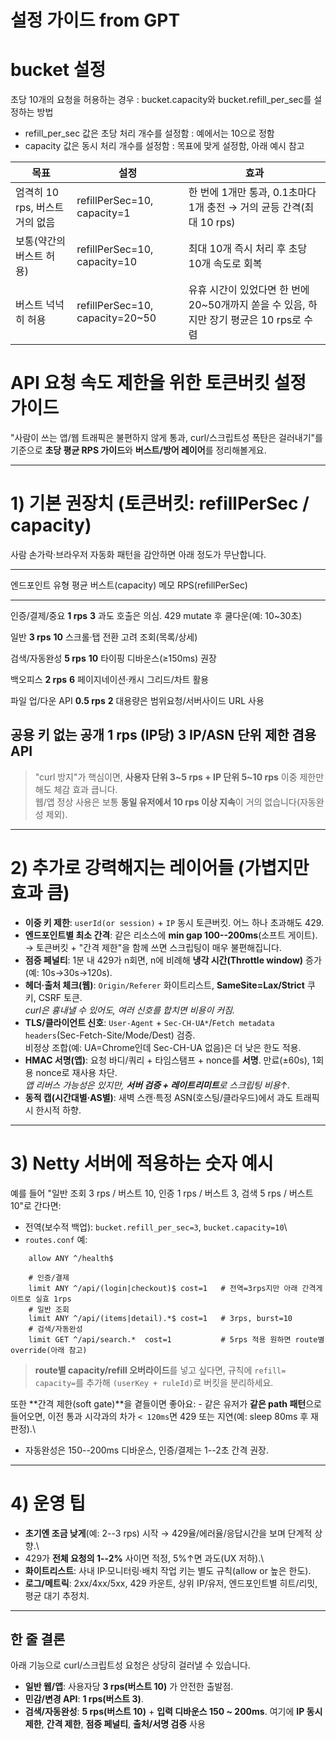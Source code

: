 # 설정 가이드 from GPT

# bucket 설정

초당 10개의 요청을 허용하는 경우 :
bucket.capacity와 bucket.refill_per_sec를 설정하는 방법

- refill_per_sec 값은 초당 처리 개수를 설정함 : 예에서는 10으로 정함
- capacity 값은 동시 처리 개수를 설정함 : 목표에 맞게 설정함, 아래 예시 참고

| 목표 | 설정 | 효과 |
|-----|-----|-----|
| 엄격히 10 rps, 버스트 거의 없음 | refillPerSec=10, capacity=1 | 한 번에 1개만 통과, 0.1초마다 1개 충전 → 거의 균등 간격(최대 10 rps) |
| 보통(약간의 버스트 허용) | refillPerSec=10, capacity=10 | 최대 10개 즉시 처리 후 초당 10개 속도로 회복 |
| 버스트 넉넉히 허용 | refillPerSec=10, capacity=20~50 | 유휴 시간이 있었다면 한 번에 20~50개까지 쏟을 수 있음, 하지만 장기 평균은 10 rps로 수렴 |

# API 요청 속도 제한을 위한 토큰버킷 설정 가이드

"사람이 쓰는 앱/웹 트래픽은 불편하지 않게 통과,
curl/스크립트성 폭탄은 걸러내기"를 기준으로 **초당 평균 RPS 가이드**와
**버스트/방어 레이어**를 정리해볼게요.

------------------------------------------------------------------------

# 1) 기본 권장치 (토큰버킷: refillPerSec / capacity)

사람 손가락·브라우저 자동화 패턴을 감안하면 아래 정도가 무난합니다.

  ---------------------------------------------------------------------------------
  엔드포인트 유형                   평균     버스트(capacity) 메모
                       RPS(refillPerSec)                      
  ----------------- -------------------- -------------------- ---------------------
  인증/결제/중요               **1 rps**                **3** 과도 호출은 의심. 429
  mutate                                                      후 쿨다운(예:
                                                              10\~30초)

  일반                         **3 rps**               **10** 스크롤·탭 전환 고려
  조회(목록/상세)                                             

  검색/자동완성                **5 rps**               **10** 타이핑
                                                              디바운스(≥150ms) 권장

  백오피스                     **2 rps**                **6** 페이지네이션·캐시
  그리드/차트                                                 활용

  파일 업/다운 API           **0.5 rps**                **2** 대용량은
                                                              범위요청/서버사이드
                                                              URL 사용

  공용 키 없는 공개     **1 rps (IP당)**                **3** IP/ASN 단위 제한 겸용
  API                                                         
  ---------------------------------------------------------------------------------

> "curl 방지"가 핵심이면, **사용자 단위 3\~5 rps + IP 단위 5\~10 rps**
> 이중 제한만 해도 체감 효과 큽니다.\
> 웹/앱 정상 사용은 보통 **동일 유저에서 10 rps 이상 지속**이 거의
> 없습니다(자동완성 제외).

------------------------------------------------------------------------

# 2) 추가로 강력해지는 레이어들 (가볍지만 효과 큼)

-   **이중 키 제한**: `userId(or session)` + `IP` 동시 토큰버킷. 어느
    하나 초과해도 429.
-   **엔드포인트별 최소 간격**: 같은 리소스에 **min gap
    100--200ms**(소프트 게이트).\
    → 토큰버킷 + "간격 제한"을 함께 쓰면 스크립팅이 매우 불편해집니다.
-   **점증 페널티**: 1분 내 429가 n회면, n에 비례해 **냉각 시간(Throttle
    window)** 증가(예: 10s→30s→120s).
-   **헤더·출처 체크(웹)**: `Origin/Referer` 화이트리스트,
    **SameSite=Lax/Strict** 쿠키, CSRF 토큰.\
    *curl은 흉내낼 수 있어도, 여러 신호를 합치면 비용이 커짐.*
-   **TLS/클라이언트 신호**: `User-Agent` +
    `Sec-CH-UA*`/`Fetch metadata headers`(Sec-Fetch-Site/Mode/Dest)
    검증.\
    비정상 조합(예: UA=Chrome인데 Sec-CH-UA 없음)은 더 낮은 한도 적용.
-   **HMAC 서명(앱)**: 요청 바디/쿼리 + 타임스탬프 + nonce를 **서명**.
    만료(±60s), 1회용 nonce로 재사용 차단.\
    *앱 리버스 가능성은 있지만, **서버 검증 + 레이트리미트**로 스크립팅
    비용↑.*
-   **동적 캡(시간대별·AS별)**: 새벽 스캔·특정 ASN(호스팅/클라우드)에서
    과도 트래픽 시 한시적 하향.

------------------------------------------------------------------------

# 3) Netty 서버에 적용하는 숫자 예시

예를 들어 "일반 조회 3 rps / 버스트 10, 인증 1 rps / 버스트 3, 검색 5
rps / 버스트 10"로 간다면:

-   전역(보수적 백업): `bucket.refill_per_sec=3`, `bucket.capacity=10`\
-   `routes.conf` 예:

```
    allow ANY ^/health$

    # 인증/결제
    limit ANY ^/api/(login|checkout)$ cost=1   # 전역=3rps지만 아래 간격게이트로 실효 1rps
    # 일반 조회
    limit ANY ^/api/(items|detail).*$ cost=1   # 3rps, burst=10
    # 검색/자동완성
    limit GET ^/api/search.*  cost=1           # 5rps 적용 원하면 route별 override(아래 참고)
```

> **route별 capacity/refill 오버라이드**를 넣고 싶다면, 규칙에 `refill=`
> `capacity=`를 추가해 `(userKey + ruleId)`로 버킷을 분리하세요.

또한 **간격 제한(soft gate)**을 곁들이면 좋아요: - 같은 유저가 **같은
path 패턴**으로 들어오면, 이전 통과 시각과의 차가 `< 120ms`면 429 또는
지연(예: sleep 80ms 후 재판정).\
- 자동완성은 150--200ms 디바운스, 인증/결제는 1--2초 간격 권장.

------------------------------------------------------------------------

# 4) 운영 팁

-   **초기엔 조금 낮게**(예: 2--3 rps) 시작 → 429율/에러율/응답시간을
    보며 단계적 상향.\
-   429가 **전체 요청의 1--2%** 사이면 적정, 5%↑면 과도(UX 저하).\
-   **화이트리스트**: 사내 IP·모니터링·배치 작업 키는 별도 규칙(allow or
    높은 한도).
-   **로그/메트릭**: 2xx/4xx/5xx, 429 카운트, 상위 IP/유저, 엔드포인트별
    히트/리밋, 평균 대기 추정치.

------------------------------------------------------------------------

## 한 줄 결론

아래 기능으로 curl/스크립트성 요청은 상당히 걸러낼 수 있습니다.

-   **일반 웹/앱**: 사용자당 **3 rps(버스트 10)** 가 안전한 출발점.
-   **민감/변경 API**: **1 rps(버스트 3)**.
-   **검색/자동완성**: **5 rps(버스트 10)** + **입력 디바운스 150 ~ 200ms**.
    여기에 **IP 동시 제한**, **간격 제한**, **점증 페널티**, **출처/서명 검증** 사용 





